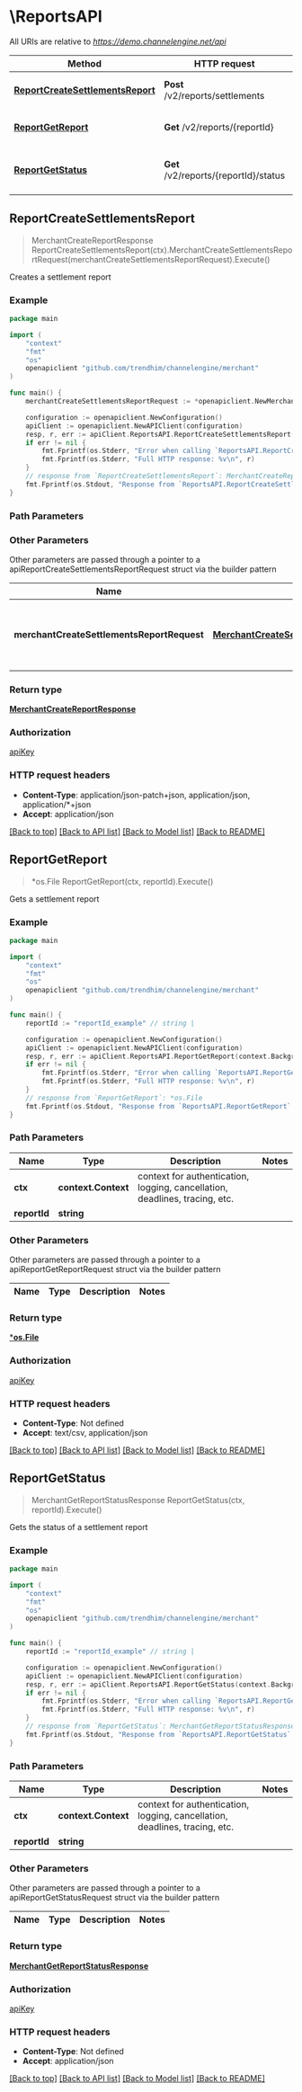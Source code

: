 # \ReportsAPI

All URIs are relative to *https://demo.channelengine.net/api*

Method | HTTP request | Description
------------- | ------------- | -------------
[**ReportCreateSettlementsReport**](ReportsAPI.md#ReportCreateSettlementsReport) | **Post** /v2/reports/settlements | Creates a settlement report
[**ReportGetReport**](ReportsAPI.md#ReportGetReport) | **Get** /v2/reports/{reportId} | Gets a settlement report
[**ReportGetStatus**](ReportsAPI.md#ReportGetStatus) | **Get** /v2/reports/{reportId}/status | Gets the status of a settlement report



## ReportCreateSettlementsReport

> MerchantCreateReportResponse ReportCreateSettlementsReport(ctx).MerchantCreateSettlementsReportRequest(merchantCreateSettlementsReportRequest).Execute()

Creates a settlement report



### Example

```go
package main

import (
	"context"
	"fmt"
	"os"
	openapiclient "github.com/trendhim/channelengine/merchant"
)

func main() {
	merchantCreateSettlementsReportRequest := *openapiclient.NewMerchantCreateSettlementsReportRequest([]int32{int32(123)}, openapiclient.ReportType("DETAILED")) // MerchantCreateSettlementsReportRequest | To provide settlementIds and type of report DETAILED or CUSTOM_JSON.

	configuration := openapiclient.NewConfiguration()
	apiClient := openapiclient.NewAPIClient(configuration)
	resp, r, err := apiClient.ReportsAPI.ReportCreateSettlementsReport(context.Background()).MerchantCreateSettlementsReportRequest(merchantCreateSettlementsReportRequest).Execute()
	if err != nil {
		fmt.Fprintf(os.Stderr, "Error when calling `ReportsAPI.ReportCreateSettlementsReport``: %v\n", err)
		fmt.Fprintf(os.Stderr, "Full HTTP response: %v\n", r)
	}
	// response from `ReportCreateSettlementsReport`: MerchantCreateReportResponse
	fmt.Fprintf(os.Stdout, "Response from `ReportsAPI.ReportCreateSettlementsReport`: %v\n", resp)
}
```

### Path Parameters



### Other Parameters

Other parameters are passed through a pointer to a apiReportCreateSettlementsReportRequest struct via the builder pattern


Name | Type | Description  | Notes
------------- | ------------- | ------------- | -------------
 **merchantCreateSettlementsReportRequest** | [**MerchantCreateSettlementsReportRequest**](MerchantCreateSettlementsReportRequest.md) | To provide settlementIds and type of report DETAILED or CUSTOM_JSON. | 

### Return type

[**MerchantCreateReportResponse**](MerchantCreateReportResponse.md)

### Authorization

[apiKey](../README.md#apiKey)

### HTTP request headers

- **Content-Type**: application/json-patch+json, application/json, application/*+json
- **Accept**: application/json

[[Back to top]](#) [[Back to API list]](../README.md#documentation-for-api-endpoints)
[[Back to Model list]](../README.md#documentation-for-models)
[[Back to README]](../README.md)


## ReportGetReport

> *os.File ReportGetReport(ctx, reportId).Execute()

Gets a settlement report



### Example

```go
package main

import (
	"context"
	"fmt"
	"os"
	openapiclient "github.com/trendhim/channelengine/merchant"
)

func main() {
	reportId := "reportId_example" // string | 

	configuration := openapiclient.NewConfiguration()
	apiClient := openapiclient.NewAPIClient(configuration)
	resp, r, err := apiClient.ReportsAPI.ReportGetReport(context.Background(), reportId).Execute()
	if err != nil {
		fmt.Fprintf(os.Stderr, "Error when calling `ReportsAPI.ReportGetReport``: %v\n", err)
		fmt.Fprintf(os.Stderr, "Full HTTP response: %v\n", r)
	}
	// response from `ReportGetReport`: *os.File
	fmt.Fprintf(os.Stdout, "Response from `ReportsAPI.ReportGetReport`: %v\n", resp)
}
```

### Path Parameters


Name | Type | Description  | Notes
------------- | ------------- | ------------- | -------------
**ctx** | **context.Context** | context for authentication, logging, cancellation, deadlines, tracing, etc.
**reportId** | **string** |  | 

### Other Parameters

Other parameters are passed through a pointer to a apiReportGetReportRequest struct via the builder pattern


Name | Type | Description  | Notes
------------- | ------------- | ------------- | -------------


### Return type

[***os.File**](*os.File.md)

### Authorization

[apiKey](../README.md#apiKey)

### HTTP request headers

- **Content-Type**: Not defined
- **Accept**: text/csv, application/json

[[Back to top]](#) [[Back to API list]](../README.md#documentation-for-api-endpoints)
[[Back to Model list]](../README.md#documentation-for-models)
[[Back to README]](../README.md)


## ReportGetStatus

> MerchantGetReportStatusResponse ReportGetStatus(ctx, reportId).Execute()

Gets the status of a settlement report



### Example

```go
package main

import (
	"context"
	"fmt"
	"os"
	openapiclient "github.com/trendhim/channelengine/merchant"
)

func main() {
	reportId := "reportId_example" // string | 

	configuration := openapiclient.NewConfiguration()
	apiClient := openapiclient.NewAPIClient(configuration)
	resp, r, err := apiClient.ReportsAPI.ReportGetStatus(context.Background(), reportId).Execute()
	if err != nil {
		fmt.Fprintf(os.Stderr, "Error when calling `ReportsAPI.ReportGetStatus``: %v\n", err)
		fmt.Fprintf(os.Stderr, "Full HTTP response: %v\n", r)
	}
	// response from `ReportGetStatus`: MerchantGetReportStatusResponse
	fmt.Fprintf(os.Stdout, "Response from `ReportsAPI.ReportGetStatus`: %v\n", resp)
}
```

### Path Parameters


Name | Type | Description  | Notes
------------- | ------------- | ------------- | -------------
**ctx** | **context.Context** | context for authentication, logging, cancellation, deadlines, tracing, etc.
**reportId** | **string** |  | 

### Other Parameters

Other parameters are passed through a pointer to a apiReportGetStatusRequest struct via the builder pattern


Name | Type | Description  | Notes
------------- | ------------- | ------------- | -------------


### Return type

[**MerchantGetReportStatusResponse**](MerchantGetReportStatusResponse.md)

### Authorization

[apiKey](../README.md#apiKey)

### HTTP request headers

- **Content-Type**: Not defined
- **Accept**: application/json

[[Back to top]](#) [[Back to API list]](../README.md#documentation-for-api-endpoints)
[[Back to Model list]](../README.md#documentation-for-models)
[[Back to README]](../README.md)

